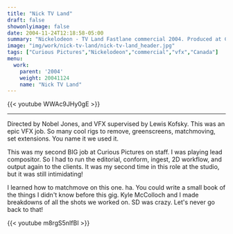 ```yaml
---
title: "Nick TV Land"
draft: false
showonlyimage: false
date: 2004-11-24T12:18:58-05:00
summary: "Nickelodeon - TV Land Fastlane commercial 2004. Produced at Curious Pictures."
image: "img/work/nick-tv-land/nick-tv-land_header.jpg"
tags: ["Curious Pictures","Nickelodeon","commercial","vfx","Canada"]
menu:
  work:
    parent: '2004'
    weight: 20041124
    name: "Nick TV Land"
---
```


{{< youtube WWAc9JHy0gE >}}

---

Directed by Nobel Jones, and VFX supervised by Lewis Kofsky. This was an epic VFX job. So many cool rigs to remove, greenscreens, matchmoving, set extensions. You name it we used it.

This was my second BIG job at Curious Pictures on staff. I was playing lead compositor. So I had to run the editorial, conform, ingest, 2D workflow, and output again to the clients. It was my second time in this role at the studio, but it was still intimidating!

I learned how to matchmove on this one. ha. You could write a small book of the things I didn't know before this gig. Kyle McColloch and I made breakdowns of all the shots we worked on. SD was crazy. Let's never go back to that!

{{< youtube m8rgS5nIfBI >}}
